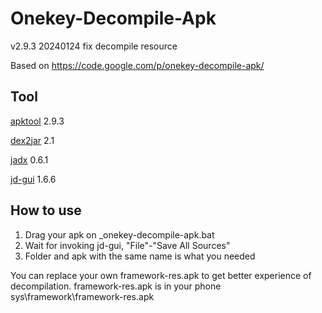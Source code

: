 Onekey-Decompile-Apk
====================
v2.9.3 20240124
fix decompile resource

Based on https://code.google.com/p/onekey-decompile-apk/

## Tool

[apktool](https://github.com/iBotPeaches/Apktool) 2.9.3

[dex2jar](https://github.com/pxb1988/dex2jar) 2.1

[jadx](https://github.com/skylot/jadx) 0.6.1

[jd-gui](https://github.com/java-decompiler/jd-gui) 1.6.6

How to use
----------------------------------

1. Drag your apk on _onekey-decompile-apk.bat
2. Wait for invoking jd-gui, "File"-"Save All Sources"
3. Folder and apk with the same name is what you needed

You can replace your own framework-res.apk to get better experience of decompilation.
framework-res.apk is in your phone sys\framework\framework-res.apk
